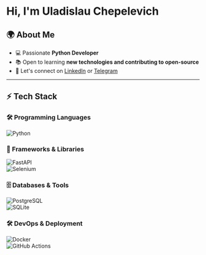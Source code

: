 # Hi, I'm Uladislau Chepelevich   

## 🌍 About Me
- 💻 Passionate **Python Developer**  
- 📚 Open to learning **new technologies and contributing to open-source**  
- 📩 Let's connect on [LinkedIn](https://www.linkedin.com/in/u%C5%82adzis%C5%82au-chepe%C5%82evich-9bb953256/) or [Telegram](https://t.me/chepelevichad) 

---

## ⚡ Tech Stack

### 🛠 Programming Languages  
![Python](https://img.shields.io/badge/-Python-blue?style=for-the-badge&logo=python)  

### 🚀 Frameworks & Libraries  
![FastAPI](https://img.shields.io/badge/-FastAPI-009688?style=for-the-badge&logo=fastapi)  
![Selenium](https://img.shields.io/badge/-Selenium-43B02A?style=for-the-badge&logo=selenium)  

### 🗄 Databases & Tools  
![PostgreSQL](https://img.shields.io/badge/-PostgreSQL-336791?style=for-the-badge&logo=postgresql)  
![SQLite](https://img.shields.io/badge/-SQLite-003B57?style=for-the-badge&logo=sqlite)  

### 🛠 DevOps & Deployment  
![Docker](https://img.shields.io/badge/-Docker-2496ED?style=for-the-badge&logo=docker)  
![GitHub Actions](https://img.shields.io/badge/-GitHub%20Actions-2088FF?style=for-the-badge&logo=github-actions)  




